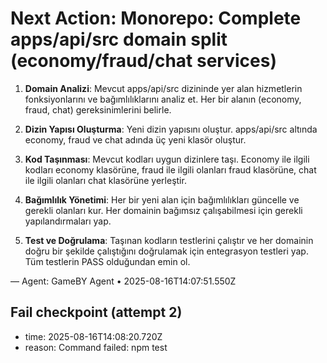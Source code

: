 # Next Action: Monorepo: Complete apps/api/src domain split (economy/fraud/chat services)

1. **Domain Analizi**: Mevcut apps/api/src dizininde yer alan hizmetlerin fonksiyonlarını ve bağımlılıklarını analiz et. Her bir alanın (economy, fraud, chat) gereksinimlerini belirle.

2. **Dizin Yapısı Oluşturma**: Yeni dizin yapısını oluştur. apps/api/src altında economy, fraud ve chat adında üç yeni klasör oluştur.

3. **Kod Taşınması**: Mevcut kodları uygun dizinlere taşı. Economy ile ilgili kodları economy klasörüne, fraud ile ilgili olanları fraud klasörüne, chat ile ilgili olanları chat klasörüne yerleştir.

4. **Bağımlılık Yönetimi**: Her bir yeni alan için bağımlılıkları güncelle ve gerekli olanları kur. Her domainin bağımsız çalışabilmesi için gerekli yapılandırmaları yap.

5. **Test ve Doğrulama**: Taşınan kodların testlerini çalıştır ve her domainin doğru bir şekilde çalıştığını doğrulamak için entegrasyon testleri yap. Tüm testlerin PASS olduğundan emin ol.

— Agent: GameBY Agent • 2025-08-16T14:07:51.550Z


## Fail checkpoint (attempt 2)
- time: 2025-08-16T14:08:20.720Z
- reason: Command failed: npm test
